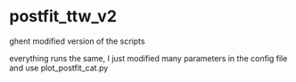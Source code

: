 # postfit_ttw_v2
ghent modified version of the scripts

everything runs the same, I just modified many parameters in the config file and use plot_postfit_cat.py 
